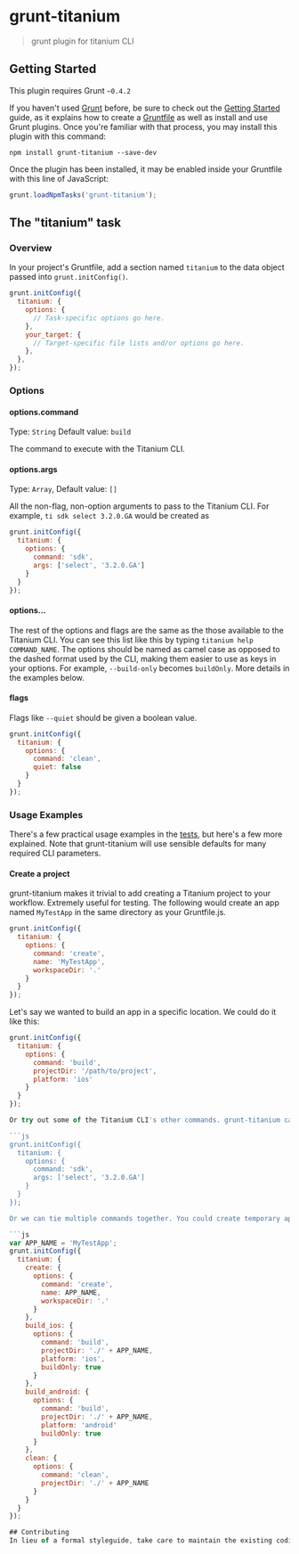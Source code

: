 # grunt-titanium

> grunt plugin for titanium CLI

## Getting Started
This plugin requires Grunt `~0.4.2`

If you haven't used [Grunt](http://gruntjs.com/) before, be sure to check out the [Getting Started](http://gruntjs.com/getting-started) guide, as it explains how to create a [Gruntfile](http://gruntjs.com/sample-gruntfile) as well as install and use Grunt plugins. Once you're familiar with that process, you may install this plugin with this command:

```shell
npm install grunt-titanium --save-dev
```

Once the plugin has been installed, it may be enabled inside your Gruntfile with this line of JavaScript:

```js
grunt.loadNpmTasks('grunt-titanium');
```

## The "titanium" task

### Overview
In your project's Gruntfile, add a section named `titanium` to the data object passed into `grunt.initConfig()`.

```js
grunt.initConfig({
  titanium: {
    options: {
      // Task-specific options go here.
    },
    your_target: {
      // Target-specific file lists and/or options go here.
    },
  },
});
```

### Options

#### options.command
Type: `String`
Default value: `build`

The command to execute with the Titanium CLI.

#### options.args
Type: `Array`,
Default value: `[]`

All the non-flag, non-option arguments to pass to the Titanium CLI. For example, `ti sdk select 3.2.0.GA` would be created as

```javascript
grunt.initConfig({
  titanium: {
    options: {
      command: 'sdk',
      args: ['select', '3.2.0.GA']
    }
  }
});
```

#### options...

The rest of the options and flags are the same as the those available to the Titanium CLI. You can see this list like this by typing `titanium help COMMAND_NAME`. The options should be named as camel case as opposed to the dashed format used by the CLI, making them easier to use as keys in your options. For example, `--build-only` becomes `buildOnly`. More details in the examples below.

#### flags

Flags like `--quiet` should be given a boolean value.

```js
grunt.initConfig({
  titanium: {
    options: {
      command: 'clean',
      quiet: false
    }
  }
});
```

### Usage Examples

There's a few practical usage examples in the [tests](test/main_test.js), but here's a few more explained. Note that grunt-titanium will use sensible defaults for many required CLI parameters.

#### Create a project

grunt-titanium makes it trivial to add creating a Titanium project to your workflow. Extremely useful for testing. The following would create an app named `MyTestApp` in the same directory as your Gruntfile.js.

```js
grunt.initConfig({
  titanium: {
    options: {
      command: 'create',
      name: 'MyTestApp',
      workspaceDir: '.'
    }
  }
});
```

Let's say we wanted to build an app in a specific location. We could do it like this:

```js
grunt.initConfig({
  titanium: {
    options: {
      command: 'build',
      projectDir: '/path/to/project',
      platform: 'ios'
    }
  }
});

Or try out some of the Titanium CLI's other commands. grunt-titanium can do anything the CLI can do, so feel free to be inventive. Let's say we have some automated testing and we need to change the current selected Titanium SDK as part of that testing. No problem:

```js
grunt.initConfig({
  titanium: {
    options: {
      command: 'sdk',
      args: ['select', '3.2.0.GA']
    }
  }
});

Or we can tie multiple commands together. You could create temporary app for testing, run it for android and ios, then clean it afterwards:

```js
var APP_NAME = 'MyTestApp';
grunt.initConfig({
  titanium: {
    create: {
      options: {
        command: 'create',
        name: APP_NAME,
        workspaceDir: '.'
      }
    },
    build_ios: {
      options: {
        command: 'build',
        projectDir: './' + APP_NAME,
        platform: 'ios',
        buildOnly: true
      }
    },
    build_android: {
      options: {
        command: 'build',
        projectDir: './' + APP_NAME,
        platform: 'android'
        buildOnly: true
      }
    },
    clean: {
      options: {
        command: 'clean',
        projectDir: './' + APP_NAME
      }
    }
  }
});

## Contributing
In lieu of a formal styleguide, take care to maintain the existing coding style. Add unit tests for any new or changed functionality. Lint and test your code using [Grunt](http://gruntjs.com/).
